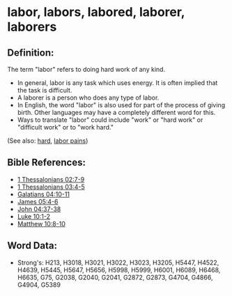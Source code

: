 # labor, labors, labored, laborer, laborers #

## Definition: ##

The term "labor" refers to doing hard work of any kind.

* In general, labor is any task which uses energy. It is often implied that the task is difficult.
* A laborer is a person who does any type of labor.
* In English, the word "labor" is also used for part of the process of giving birth. Other languages may have a completely different word for this.
* Ways to translate "labor" could include "work" or "hard work" or "difficult work" or to "work hard."

(See also: [hard](../other/hard.md), [labor pains](../other/laborpains.md))

## Bible References: ##

* [1 Thessalonians 02:7-9](rc://en/tn/help/1th/02/07)
* [1 Thessalonians 03:4-5](rc://en/tn/help/1th/03/04)
* [Galatians 04:10-11](rc://en/tn/help/gal/04/10)
* [James 05:4-6](rc://en/tn/help/jas/05/04)
* [John 04:37-38](rc://en/tn/help/jhn/04/37)
* [Luke 10:1-2](rc://en/tn/help/luk/10/01)
* [Matthew 10:8-10](rc://en/tn/help/mat/10/08)

## Word Data: ##

* Strong's: H213, H3018, H3021, H3022, H3023, H3205, H5447, H4522, H4639, H5445, H5647, H5656, H5998, H5999, H6001, H6089, H6468, H6635, G75, G2038, G2040, G2041, G2872, G2873, G4704, G4866, G4904, G5389
